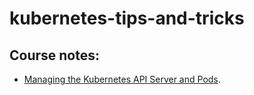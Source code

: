 # kubernetes-tips-and-tricks

## Course notes:
* [Managing the Kubernetes API Server and Pods](https://github.com/Sheldonwl/kubernetes-tips-and-tricks/blob/master/cli/managing-the-kubernetes-api-server-and-pods.md "Managing the Kubernetes API Server and Pods").
